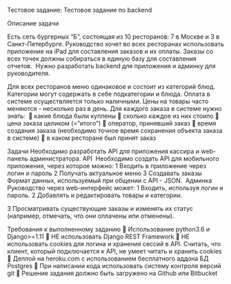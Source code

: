 Тестовое задание:
Тестовое задание по backend

Описание задачи

Есть сеть бургерных “Б”, состоящая из 10 ресторанов: 7 в Москве и 3 в Санкт-Петербурге.
Руководство хочет во всех ресторанах использовать приложение на iPad для составления
заказов и их оплаты. Заказы со всех точек должны собираться в единую базу для
составления отчетов. 
Нужно разработать backend для приложения и админку для руководителя.

Для всех ресторанов меню одинаковое и состоит из категорий блюд. Категории могут
содержать в себе подкатегории и блюда.
Оплата в системе осуществляется только наличными.
Цены на товары часто меняются - несколько раз в день.
Для каждого заказа в системе нужно знать: 
 какие блюда были куплены
 сколько каждое из них стоило
 цена заказа целиком (=”итого”)
 оператор, принявший заказ
 время создания заказа (необходимо точное время сохранения объекта заказа в
системе)
 в каком ресторане был принят заказ

Задачи
Необходимо разработать API для приложения кассира и web-панель администратора.
API 
Необходимо создать API для мобильного приложения, через которое можно:
1 Входить в приложение через логин и пароль
2 Получать актуальное меню
3 Создавать заказы
Формат данных, используемый при общении с API - JSON. 
Админка
Руководство через web-интерфейс может:
1 Входить, используя логин и пароль.
2 Добавлять и редактировать товары и категории.

3 Просматривать существующие заказы и изменять их статус (например, отмечать,
что они оплачены или отменены).

Требования к выполненному заданию
 Использование python3.6 и Django&gt;=1.11
 НЕ использовать Django REST Framework
 НЕ использовать cookies для логина и хранения сессий в API. Считать, что клиент,
который подключается к API, не умеет читать и хранить cookies
 Деплой на heroku.com с использованием бесплатного аддона БД Postgres
 При написании кода использовать систему контроля версий git
 Решение задания должно быть загружено на Github или Bitbucket
